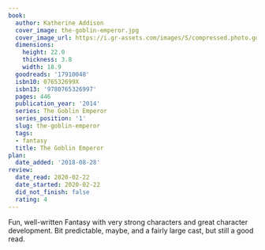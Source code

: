```yaml
---
book:
  author: Katherine Addison
  cover_image: the-goblin-emperor.jpg
  cover_image_url: https://i.gr-assets.com/images/S/compressed.photo.goodreads.com/books/1373039517l/17910048._SX98_.jpg
  dimensions:
    height: 22.0
    thickness: 3.8
    width: 18.9
  goodreads: '17910048'
  isbn10: 076532699X
  isbn13: '9780765326997'
  pages: 446
  publication_year: '2014'
  series: The Goblin Emperor
  series_position: '1'
  slug: the-goblin-emperor
  tags:
  - fantasy
  title: The Goblin Emperor
plan:
  date_added: '2018-08-28'
review:
  date_read: 2020-02-22
  date_started: 2020-02-22
  did_not_finish: false
  rating: 4
---
```


Fun, well-written Fantasy with very strong characters and great character development. Bit predictable, maybe, and a fairly large cast, but still a good read.
